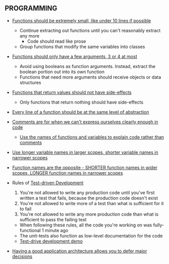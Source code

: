 ## PROGRAMMING

- [Functions should be extremely small, like under 10 lines if possible](https://youtu.be/7EmboKQH8lM?list=PLmmYSbUCWJ4x1GO839azG_BBw8rkh-zOj&t=3341)
  - Continue extracting out functions until you can't reasonably extract any more
    - Code should read like prose
  - Group functions that modify the same variables into classes

- [Functions should only have a few arguments, 3 or 4 at most](https://youtu.be/7EmboKQH8lM?list=PLmmYSbUCWJ4x1GO839azG_BBw8rkh-zOj&t=4238)
  - Avoid using booleans as function arguments. Instead, extract the boolean portion out into its own function
  - Functions that need more arguments should receive objects or data structures

- [Functions that return values should not have side-effects](https://youtu.be/7EmboKQH8lM?list=PLmmYSbUCWJ4x1GO839azG_BBw8rkh-zOj&t=5667)
  - Only functions that return nothing should have side-effects

- [Every line of a function should be at the same level of abstraction](https://youtu.be/7EmboKQH8lM?list=PLmmYSbUCWJ4x1GO839azG_BBw8rkh-zOj&t=2773)

- [Comments are for when we can't express ourselves clearly enough in code](https://youtu.be/2a_ytyt9sf8?list=PLmmYSbUCWJ4x1GO839azG_BBw8rkh-zOj&t=598)
  - [Use the names of functions and variables to explain code rather than comments](https://youtu.be/2a_ytyt9sf8?list=PLmmYSbUCWJ4x1GO839azG_BBw8rkh-zOj&t=879)

- [Use longer variable names in larger scopes, shorter variable names in narrower scopes](https://youtu.be/2a_ytyt9sf8?list=PLmmYSbUCWJ4x1GO839azG_BBw8rkh-zOj&t=3146)
- [Function names are the opposite - SHORTER function names in wider scopes, LONGER function names in narrower scopes](https://youtu.be/2a_ytyt9sf8?list=PLmmYSbUCWJ4x1GO839azG_BBw8rkh-zOj&t=3258)

- Rules of [Test-driven Development](https://youtu.be/58jGpV2Cg50?list=PLmmYSbUCWJ4x1GO839azG_BBw8rkh-zOj&t=1436)
  1. You're not allowed to write any production code until you've first written a test that fails, because the production code doesn't exist
  2. You're not allowed to write more of a test than what is sufficient for it to fail
  3. You're not allowed to write any more production code than what is sufficient to pass the failing test
  - When following these rules, all the code you're working on was fully-functional 1 minute ago
  - The unit-tests also function as low-level documentation for the code
  - [Test-drive development demo](https://youtu.be/58jGpV2Cg50?list=PLmmYSbUCWJ4x1GO839azG_BBw8rkh-zOj&t=2647)

- [Having a good application architecture allows you to defer major decisions](https://youtu.be/sn0aFEMVTpA?list=PLmmYSbUCWJ4x1GO839azG_BBw8rkh-zOj&t=6486)
